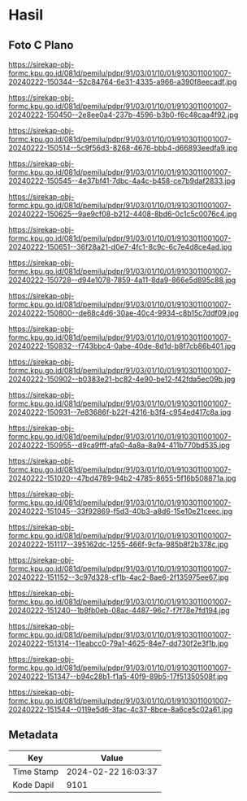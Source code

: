 # Hasil

## Foto C Plano

https://sirekap-obj-formc.kpu.go.id/081d/pemilu/pdpr/91/03/01/10/01/9103011001007-20240222-150344--52c84764-6e31-4335-a966-a390f8eecadf.jpg

https://sirekap-obj-formc.kpu.go.id/081d/pemilu/pdpr/91/03/01/10/01/9103011001007-20240222-150450--2e8ee0a4-237b-4596-b3b0-f6c48caa4f92.jpg

https://sirekap-obj-formc.kpu.go.id/081d/pemilu/pdpr/91/03/01/10/01/9103011001007-20240222-150514--5c9f56d3-8268-4676-bbb4-d66893eedfa9.jpg

https://sirekap-obj-formc.kpu.go.id/081d/pemilu/pdpr/91/03/01/10/01/9103011001007-20240222-150545--4e37bf41-7dbc-4a4c-b458-ce7b9daf2833.jpg

https://sirekap-obj-formc.kpu.go.id/081d/pemilu/pdpr/91/03/01/10/01/9103011001007-20240222-150625--9ae9cf08-b212-4408-8bd6-0c1c5c0076c4.jpg

https://sirekap-obj-formc.kpu.go.id/081d/pemilu/pdpr/91/03/01/10/01/9103011001007-20240222-150651--36f28a21-d0e7-4fc1-8c9c-6c7e4d8ce4ad.jpg

https://sirekap-obj-formc.kpu.go.id/081d/pemilu/pdpr/91/03/01/10/01/9103011001007-20240222-150728--d94e1078-7859-4a11-8da9-866e5d895c88.jpg

https://sirekap-obj-formc.kpu.go.id/081d/pemilu/pdpr/91/03/01/10/01/9103011001007-20240222-150800--de68c4d6-30ae-40c4-9934-c8b15c7ddf09.jpg

https://sirekap-obj-formc.kpu.go.id/081d/pemilu/pdpr/91/03/01/10/01/9103011001007-20240222-150832--f743bbc4-0abe-40de-8d1d-b8f7cb86b401.jpg

https://sirekap-obj-formc.kpu.go.id/081d/pemilu/pdpr/91/03/01/10/01/9103011001007-20240222-150902--b0383e21-bc82-4e90-be12-f42fda5ec09b.jpg

https://sirekap-obj-formc.kpu.go.id/081d/pemilu/pdpr/91/03/01/10/01/9103011001007-20240222-150931--7e83686f-b22f-4216-b3f4-c954ed417c8a.jpg

https://sirekap-obj-formc.kpu.go.id/081d/pemilu/pdpr/91/03/01/10/01/9103011001007-20240222-150955--d9ca9fff-afa0-4a8a-8a94-411b770bd535.jpg

https://sirekap-obj-formc.kpu.go.id/081d/pemilu/pdpr/91/03/01/10/01/9103011001007-20240222-151020--47bd4789-94b2-4785-8655-5f16b508871a.jpg

https://sirekap-obj-formc.kpu.go.id/081d/pemilu/pdpr/91/03/01/10/01/9103011001007-20240222-151045--33f92869-f5d3-40b3-a8d6-15e10e21ceec.jpg

https://sirekap-obj-formc.kpu.go.id/081d/pemilu/pdpr/91/03/01/10/01/9103011001007-20240222-151117--395162dc-1255-466f-9cfa-985b8f2b378c.jpg

https://sirekap-obj-formc.kpu.go.id/081d/pemilu/pdpr/91/03/01/10/01/9103011001007-20240222-151152--3c97d328-cf1b-4ac2-8ae6-2f135975ee67.jpg

https://sirekap-obj-formc.kpu.go.id/081d/pemilu/pdpr/91/03/01/10/01/9103011001007-20240222-151240--1b8fb0eb-08ac-4487-96c7-f7f78e7fd194.jpg

https://sirekap-obj-formc.kpu.go.id/081d/pemilu/pdpr/91/03/01/10/01/9103011001007-20240222-151314--11eabcc0-79a1-4625-84e7-dd730f2e3f1b.jpg

https://sirekap-obj-formc.kpu.go.id/081d/pemilu/pdpr/91/03/01/10/01/9103011001007-20240222-151347--b94c28b1-f1a5-40f9-89b5-17f51350508f.jpg

https://sirekap-obj-formc.kpu.go.id/081d/pemilu/pdpr/91/03/01/10/01/9103011001007-20240222-151544--0119e5d6-3fac-4c37-8bce-8a6ce5c02a61.jpg


## Metadata

| Key        | Value               |
| ---------- | ------------------- |
| Time Stamp | 2024-02-22 16:03:37 |
| Kode Dapil | 9101                |



